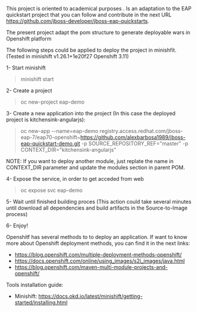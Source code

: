This project is oriented to academical purposes . Is an adaptation to the EAP quickstart project  that you can follow and contribute in the next URL https://github.com/jboss-developer/jboss-eap-quickstarts.

The present project adapt the pom structure to generate deployable wars in Openshift platform

The following steps could be applied to deploy the project in minishfit. (Tested in minishift v1.26.1+1e20f27 Openshift 3.11)

1- Start minishift
> minishift start

2- Create a project 
> oc new-project eap-demo

3- Create a new application into the project (In this case the deployed project is kitchensink-angularjs):
> oc new-app --name=eap-demo registry.access.redhat.com/jboss-eap-7/eap70-openshift~https://github.com/alexbarbosa1989/jboss-eap-quickstart-demo.git -p SOURCE_REPOSITORY_REF="master" -p CONTEXT_DIR="kitchensink-angularjs"

NOTE: If you want to deploy another module, just replate the name in CONTEXT_DIR parameter and update the modules section in parent POM.

4- Expose the service, in order to get acceded from web 
> oc expose svc eap-demo

5- Wait until finished building proces (This action could take several minutes until download all dependencies and build artifacts in the Source-to-Image process)

6- Enjoy!


Openshitf has several methods to to deploy an application. If want to know more about Openshift deployment methods, you can find it in the next links:

- https://blog.openshift.com/multiple-deployment-methods-openshift/
- https://docs.openshift.com/online/using_images/s2i_images/java.html
- https://blog.openshift.com/maven-multi-module-projects-and-openshift/


Tools installation guide:
- Minishift: https://docs.okd.io/latest/minishift/getting-started/installing.html

